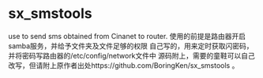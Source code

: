 # sx_smstools
use to send sms obtained from Cinanet to router.
使用的前提是路由器开启samba服务，并给予文件夹及文件足够的权限
自己写的，用来定时获取闪密码，并将密码写路由器的/etc/config/network文件中
源码附上，需要的童鞋可以自己改写，但请附上原作者出处https://github.com/BoringKen/sx_smstools 。
